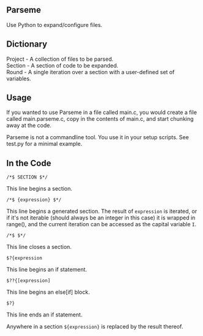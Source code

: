 Parseme
------

Use Python to expand/configure files.

Dictionary
---------

Project - A collection of files to be parsed.  
Section - A section of code to be expanded.  
Round   - A single iteration over a section with a user-defined set of variables.  

Usage
-----

If you wanted to use Parseme in a file called main.c, you would create a file called main.parseme.c, copy in the contents of main.c, and start chunking away at the code.

Parseme is not a commandline tool.  You use it in your setup scripts.  See test.py for a minimal example.

In the Code
----------

	/*$ SECTION $*/
This line begins a section.

	/*$ {expression} $*/
This line begins a generated section.  The result of `expression` is iterated, or if it's not iterable (should always be an integer in this case) it is wrapped in range(), and the current iteration can be accessed as the capital variable `I`.

	/*$ $*/
This line closes a section.

	$?{expression
This line begins an if statement.

	$??{[expression]
This line begins an else[if] block.

	$?}
This line ends an if statement.

Anywhere in a section `${expression}` is replaced by the result thereof.
